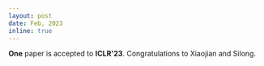 ```yaml
---
layout: post
date: Feb, 2023
inline: true
---
```


<b>One</b> paper is accepted to **ICLR'23**. Congratulations to Xiaojian and Silong.
<!-- :sparkles: :smile: -->